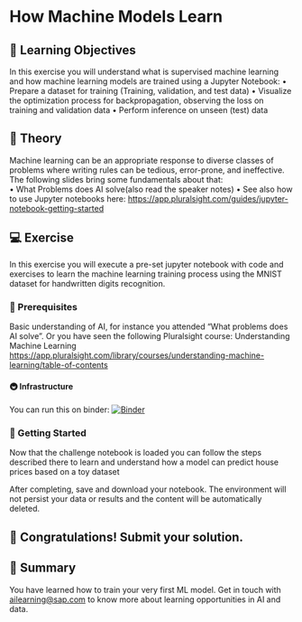 # How Machine Models Learn

## 🎯 Learning Objectives

In this exercise you will understand what is supervised machine learning and how machine learning models are trained using a Jupyter Notebook:
•	Prepare a dataset for training (Training, validation, and test data)
•	Visualize the optimization process for backpropagation, observing the loss on training and validation data 
•	Perform inference on unseen (test) data

## 🧠 Theory

Machine learning can be an appropriate response to diverse classes of problems where writing rules can be tedious, error-prone, and ineffective. The following slides bring some fundamentals about that:   
•	What Problems does AI solve(also read the speaker notes) 
•	See also how to use Jupyter notebooks here: https://app.pluralsight.com/guides/jupyter-notebook-getting-started


## 💻 Exercise

In this exercise you will execute a pre-set jupyter notebook with code and exercises to learn the machine learning training process using the MNIST dataset for handwritten digits recognition.

### 🧰 Prerequisites

Basic understanding of AI, for instance you attended “What problems does AI solve”. Or you have seen the following Pluralsight course: Understanding Machine Learning https://app.pluralsight.com/library/courses/understanding-machine-learning/table-of-contents 

#### 🚇 Infrastructure

You can run this on binder: [![Binder](https://mybinder.org/badge_logo.svg)](https://mybinder.org/v2/gh/aso000/dcom23.git/HEAD?labpath=dcom23challenge.ipynb)

### 🚀 Getting Started

Now that the challenge notebook is loaded you can follow the steps described there to learn and understand how a model can predict house prices based on a toy dataset

After completing, save and download your notebook. The environment will not persist your data or results and the content will be automatically deleted.


## 🙌 Congratulations! Submit your solution.



## 🏁 Summary

You have learned how to train your very first ML model. Get in touch with ailearning@sap.com to know more about learning opportunities in AI and data.
